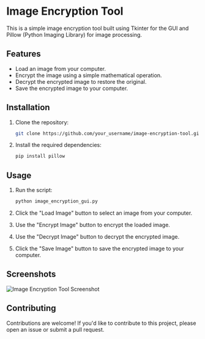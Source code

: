 # Image Encryption Tool

This is a simple image encryption tool built using Tkinter for the GUI and Pillow (Python Imaging Library) for image processing.

## Features

- Load an image from your computer.
- Encrypt the image using a simple mathematical operation.
- Decrypt the encrypted image to restore the original.
- Save the encrypted image to your computer.

## Installation

1. Clone the repository:

    ```bash
    git clone https://github.com/your_username/image-encryption-tool.git
    ```

2. Install the required dependencies:

    ```bash
    pip install pillow
    ```

## Usage

1. Run the script:

    ```bash
    python image_encryption_gui.py
    ```

2. Click the "Load Image" button to select an image from your computer.
3. Use the "Encrypt Image" button to encrypt the loaded image.
4. Use the "Decrypt Image" button to decrypt the encrypted image.
5. Click the "Save Image" button to save the encrypted image to your computer.

## Screenshots

![Image Encryption Tool Screenshot](screenshots/Encrypted_Image.png)

## Contributing

Contributions are welcome! If you'd like to contribute to this project, please open an issue or submit a pull request.


